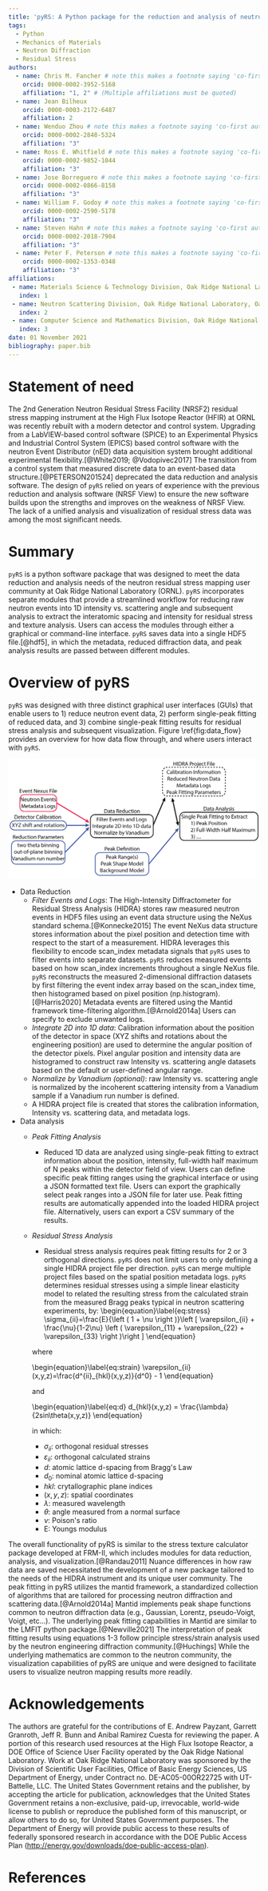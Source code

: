 ```yaml
---
title: 'pyRS: A Python package for the reduction and analysis of neutron residual stress data'
tags:
  - Python
  - Mechanics of Materials
  - Neutron Diffraction
  - Residual Stress
authors:
  - name: Chris M. Fancher # note this makes a footnote saying 'co-first author'
    orcid: 0000-0002-3952-5168
    affiliation: "1, 2" # (Multiple affiliations must be quoted)
  - name: Jean Bilheux
    orcid: 0000-0003-2172-6487
    affiliation: 2
  - name: Wenduo Zhou # note this makes a footnote saying 'co-first author'
    orcid: 0000-0002-2848-5324
    affiliation: "3"
  - name: Ross E. Whitfield # note this makes a footnote saying 'co-first author'
    orcid: 0000-0002-9852-1044
    affiliation: "3"
  - name: Jose Borreguero # note this makes a footnote saying 'co-first author'
    orcid: 0000-0002-0866-8158
    affiliation: "3"
  - name: William F. Godoy # note this makes a footnote saying 'co-first author'
    orcid: 0000-0002-2590-5178
    affiliation: "3"
  - name: Steven Hahn # note this makes a footnote saying 'co-first author'
    orcid: 0000-0002-2018-7904
    affiliation: "3"
  - name: Peter F. Peterson # note this makes a footnote saying 'co-first author'
    orcid: 0000-0002-1353-0348
    affiliation: "3"
affiliations:
 - name: Materials Science & Technology Division, Oak Ridge National Laboratory, Oak Ridge, TN
   index: 1
 - name: Neutron Scattering Division, Oak Ridge National Laboratory, Oak Ridge, TN
   index: 2
 - name: Computer Science and Mathematics Division, Oak Ridge National Laboratory, Oak Ridge, TN
   index: 3
date: 01 November 2021
bibliography: paper.bib
---
```


# Statement of need

The 2nd Generation Neutron Residual Stress Facility (NRSF2) residual stress mapping instrument at the High Flux Isotope Reactor (HFIR) at ORNL was recently rebuilt with a modern detector and control system. Upgrading from a LabVIEW-based control software (SPICE) to an Experimental Physics and Industrial Control System (EPICS) based control software with the neutron Event Distributor (nED) data acquisition system brought additional experimental flexibility.[@White2019; @Vodopivec2017] The transition from a control system that measured discrete data to an event-based data structure.[@PETERSON201524] deprecated the data reduction and analysis software. The design of `pyRS` relied on years of experience with the previous reduction and analysis software (NRSF View) to ensure the new software builds upon the strengths and improves on the weakness of NRSF View. The lack of a unified analysis and visualization of residual stress data was among the most significant needs.  

# Summary
`pyRS` is a python software package that was designed to meet the data reduction and analysis needs of the neutron residual stress mapping user community at Oak Ridge National Laboratory (ORNL). `pyRS` incorporates separate modules that provide a streamlined workflow for reducing raw neutron events into 1D intensity vs. scattering angle and subsequent analysis to extract the interatomic spacing and intensity for residual stress and texture analysis. Users can access the modules through either a graphical or command-line interface. `pyRS` saves data into a single HDF5 file.[@hdf5], in which the metadata, reduced diffraction data, and peak analysis results are passed between different modules.

# Overview of pyRS
`pyRS` was designed with three distinct graphical user interfaces (GUIs) that enable users to 1) reduce neutron event data, 2) perform single-peak fitting of reduced data, and 3) combine single-peak fitting results for residual stress analysis and subsequent visualization. Figure \ref{fig:data_flow} provides an overview for how data flow through, and where users interact with `pyRS`.

<p style="text-align: center;">

![Overview of how \texttt{pyRS} takes in raw neutron data ($\color{red}{red}$) and user inputs ($\color{blue}{blue}$) into the Data Reduction and Data Analysis components. The Data Reduction creates a HIDRA Project File that is then appended with analysis results. Note that the user can specify the inputs through a graphical or python scripting interface.\label{fig:data_flow}](Data_Flow-01.png)

</p>

* Data Reduction
  * *Filter Events and Logs*: The High-Intensity Diffractometer for Residual Stress Analysis (HIDRA) stores raw measured neutron events in HDF5 files using an event data structure using the NeXus standard schema.[@Konnecke2015] The event NeXus data structure stores information about the pixel position and detection time with respect to the start of a measurement. HIDRA leverages this flexibility to encode scan_index metadata signals that `pyRS` uses to filter events into separate datasets. `pyRS` reduces measured events based on how scan_index increments throughout a single NeXus file. `pyRS` reconstructs the measured 2-dimensional diffraction datasets by first filtering the event index array based on the scan_index time, then histogramed based on pixel position (np.histogram).[@Harris2020] Metadata events are filtered using the Mantid framework time-filtering algorithm.[@Arnold2014a] Users can specify to exclude unwanted logs.
  * *Integrate 2D into 1D data*: Calibration information about the position of the detector in space (XYZ shifts and rotations about the engineering position) are used to determine the angular position of the detector pixels. Pixel angular position and intensity data are histogramed to construct raw Intensity vs. scattering angle datasets based on the default or user-defined angular range.
  * *Normalize by Vanadium (optional)*: raw Intensity vs. scattering angle is normalized by the incoherent scattering intensity from a Vanadium sample if a Vanadium run number is defined.
  * A HIDRA project file is created that stores the calibration information, Intensity vs. scattering data, and metadata logs.
* Data analysis
  * *Peak Fitting Analysis*
    * Reduced 1D data are analyzed using single-peak fitting to extract information about the position, intensity, full-width half maximum of N peaks within the detector field of view. Users can define specific peak fitting ranges using the graphical interface or using a JSON formatted text file. Users can export the graphically select peak ranges into a JSON file for later use. Peak fitting results are automatically appended into the loaded HIDRA project file. Alternatively, users can export a CSV summary of the results.
  * *Residual Stress Analysis*
    * Residual stress analysis requires peak fitting results for 2 or 3 orthogonal directions. `pyRS` does not limit users to only defining a single HIDRA project file per direction. `pyRS` can merge multiple project files based on the spatial position metadata logs. `pyRS` determines residual stresses using a simple linear elasticity model to related the resulting stress from the calculated strain from the measured Bragg peaks typical in neutron scattering experiments, by:
    \begin{equation}\label{eq:stress}
    \sigma_{ii}=\frac{E}{\left ( 1 + \nu \right )}\left [ \varepsilon_{ii} + \frac{\nu}{1-2\nu} \left ( \varepsilon_{11} + \varepsilon_{22} + \varepsilon_{33} \right )\right ]
    \end{equation}

    where

    \begin{equation}\label{eq:strain}
    \varepsilon_{ii}(x,y,z)=\frac{d^{ii}_{hkl}(x,y,z)}{d^0} - 1
    \end{equation}

    and

    \begin{equation}\label{eq:d}
    d_{hkl}(x,y,z) = \frac{\lambda}{2sin\theta(x,y,z)}
    \end{equation}

    in which:
    - $\sigma_{ii}$: orthogonal residual stresses
    - $\varepsilon_{ii}$: orthogonal calculated strains
    - $d$: atomic lattice d-spacing from Bragg's Law
    - $d_0$: nominal atomic lattice d-spacing
    - $hkl$: crytallographic plane indices
    - $(x,y,z)$: spatial coordinates
    - $\lambda$: measured wavelength
    - $\theta$: angle measured from a normal surface
    - $\nu$: Poison's ratio
    - E: Youngs modulus

The overall functionality of pyRS is similar to the stress texture calculator package developed at FRM-II, which includes modules for data reduction, analysis, and visualization.[@Randau2011] Nuance differences in how raw data are saved necessitated the development of a new package tailored to the needs of the HIDRA instrument and its unique user community. The peak fitting in pyRS utilizes the mantid framework, a standardized collection of algorithms that are tailored for processing neutron diffraction and scattering data.[@Arnold2014a] Mantid implements peak shape functions common to neutron diffraction data (e.g., Gaussian, Lorentz, pseudo-Voigt, Voigt, etc...). The underlying peak fitting capabilities in Mantid are similar to the LMFIT python package.[@Newville2021] The interpretation of peak fitting results using equations 1-3 follow principle stress/strain analysis used by the neutron engineering diffraction community.[@Huchings] While the underlying mathematics are common to the neutron community, the visualization capabilities of pyRS are unique and were designed to facilitate users to visualize neutron mapping results more readily.

# Acknowledgements

The authors are grateful for the contributions of E. Andrew Payzant, Garrett Granroth, Jeff R. Bunn and Anibal Ramirez Cuesta for reviewing the paper. A portion of this research used resources at the High Flux Isotope Reactor, a DOE Office of Science User Facility operated by the Oak Ridge National Laboratory. Work at Oak Ridge National Laboratory was sponsored by the Division of Scientific User Facilities, Office of Basic Energy Sciences, US Department of Energy, under Contract no. DE-AC05-00OR22725 with UT-Battelle, LLC. The United States Government retains and the publisher, by accepting the article for publication, acknowledges that the United States Government retains a non-exclusive, paid-up, irrevocable, world-wide license to publish or reproduce the published form of this manuscript, or allow others to do so, for United States Government purposes.  The Department of Energy will provide public access to these results of federally sponsored research in accordance with the DOE Public Access Plan (<http://energy.gov/downloads/doe-public-access-plan>).

# References
